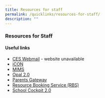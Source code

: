 ```yaml
---
title: Resources for staff
permalink: /quicklinks/resources-for-staff/
description: ""
---
```

### Resources for Staff

#### Useful links

* [CES Webmail](https://schools.gov.sg/owa/) - website unavailable
* [iCON](https://icon.moe.edu.sg/) 
* [MIMS](https://idp.mims.moe.gov.sg/nidp/saml2/sso)
* [Opal 2.0](https://www.opal2.moe.edu.sg/app/learner) 
* [Parents Gateway](https://pg.moe.edu.sg/)
* [Resource Booking Service (RBS)](https://u8308153.ct.sendgrid.net/ls/click?upn=E-2FIsRsv7g6xSq8dAl9lUnL8OPsoY10GgNbu0ly4V8foRFAuW1wDXiiHWNS1l86YarK2x_lXu49pjEoOyIaA-2B5om2BA3hG5ETTvHE2OKEpRzY13ZoBHUbK1GdfJvj-2ByUcRjvUmujRmV8qDoY0eLNBAi-2FEh-2FIVdkZaY-2FU21J2Zv-2FjZkmYR4dCimgJdTW-2BlbRW21VR2ue9T2o7LAnxET4ZACEwMhERI3oRklsnM3i05HaqGV2kYykcX3XTgo8F3Tg9g33UOWdboArCsJ7mPqS-2B-2FClRigrnhTlJbodBbFPFm1f-2Fu-2BGU0-3D)
* [School Cockpit 2.0](https://schoolcockpit.moe.gov.sg/)